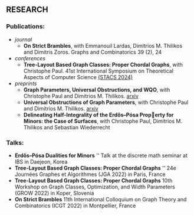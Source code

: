 ## RESEARCH

### Publications:
- _journal_
  - **On Strict Brambles**, with Emmanouil Lardas, Dimitrios 
M. Thilikos and Dimitris Zoros.
Graphs and Combinatorics 39 (2), 24
- _conferences_
  - **Tree-Layout Based Graph Classes: Proper Chordal 
Graphs**, with Christophe Paul.
41st International Symposium on Theoretical Aspects of 
Computer Science [(STACS 2024)](https://stacs2024.limos.fr/)
- _preprints_
  - **Graph Parameters, Universal Obstructions, and WQO**, 
with Christophe Paul and Dimitrios M. Thilikos.
[arxiv](https://arxiv.org/abs/2304.03688) 
  - **Universal Obstructions of Graph Parameters**, with 
Christophe Paul and Dimitrios M. Thilikos.
[arxiv](https://arxiv.org/abs/2304.14121) 
  - **Delineating Half-Integrality of the Erdős–Pósa Property for Minors: the Case of Surfaces**, with Christophe 
Paul, Dimitrios M. Thilikos and Sebastian Wiederrecht 

### Talks:
* **Erdős–Pósa Dualities for Minors**  ''
Talk at the discrete math seminar at IBS in Daejeon, Korea
* **Tree-Layout Based Graph Classes: Proper Chordal 
Graphs**  ''
24e Journées Graphes et Algorithmes (JGA 2022) in Paris, 
France
* **Tree-Layout Based Graph Classes: Proper Chordal 
Graphs**
10th Workshop on Graph Classes, Optimization, and 
Width Parameters (GROW 2022) in Koper, Slovenia
* **On Strict Brambles**
11th International Colloquium on Graph Theory and 
Combinatorics (ICGT 2022) in Montpellier, France
